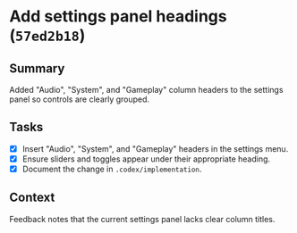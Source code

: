 # Add settings panel headings (`57ed2b18`)

## Summary
Added "Audio", "System", and "Gameplay" column headers to the settings panel so controls are clearly grouped.

## Tasks
- [x] Insert "Audio", "System", and "Gameplay" headers in the settings menu.
- [x] Ensure sliders and toggles appear under their appropriate heading.
- [x] Document the change in `.codex/implementation`.

## Context
Feedback notes that the current settings panel lacks clear column titles.

